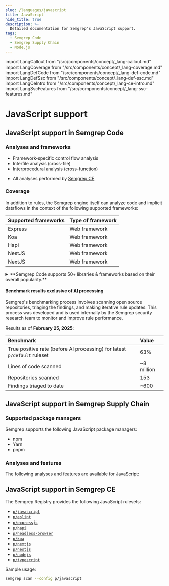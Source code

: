```yaml
---
slug: /languages/javascript
title: JavaScript
hide_title: true
description: >-
  Detailed documentation for Semgrep's JavaScript support. 
tags:
  - Semgrep Code
  - Semgrep Supply Chain
  - Node.js
---
```


import LangCallout from "/src/components/concept/_lang-callout.md"
import LangCoverage from "/src/components/concept/_lang-coverage.md"
import LangDefCode from "/src/components/concept/_lang-def-code.md"
import LangDefSsc from "/src/components/concept/_lang-def-ssc.md"
import LangCeIntro from "/src/components/concept/_lang-ce-intro.md"
import LangSscFeatures from "/src/components/concept/_lang-ssc-features.md"

# JavaScript support

<LangCallout name="JavaScript" />

## JavaScript support in Semgrep Code

<LangDefCode />

### Analyses and frameworks

- Framework-specific control flow analysis
- Interfile analysis (cross-file)
- Interprocedural analysis (cross-function)
* All analyses performed by [Semgrep CE](#javascript-support-in-semgrep-ce)

### Coverage

<LangCoverage />

In addition to rules, the Semgrep engine itself can analyze code and implicit dataflows in the context of the following supported frameworks:

| Supported frameworks | Type of framework |
| -------              | ------            |
| Express              | Web framework     |
| Koa                  | Web framework     |
| Hapi                 | Web framework     |
| NestJS               | Web framework     |
| NextJS               | Web framework     |

<details>
<summary>**Semgrep Code supports 50+ libraries & frameworks based on their overall popularity.**</summary>

| Supported libraries             | Type of library                          |
| -------                         | ------                                   |
| `axios`                         | Network library           |
| `nodemail`                      | Network library           |
| `node-fetch`                    | Network library           |
| `needle`                        | Network library           |
| `http`                          | Network library           |
| `https`                         | Network library           |
| `net`                           | Network library           |
| `http2`                         | Network library           |
| `got`                           | Network library           |
| `request`                       | Network library           |
| `marked`                        | Markdown library          |
| `dot`                           | Template engine           |
| `child-process`                 | OS interaction library    |
| `nestjs`                        | Web framework             |
| `express`                       | Web framework             |
| `koa`                           | Web framework             |
| `hapi`                          | Web framework             |
| `sqlite`                        | Database library          |
| `sqlite3`                       | Database library          |
| `typeorm`                       | Database library          |
| `mongoose`                      | Database library          |
| `mongodb`                       | Database library          |
| `knex`                          | Database library          |
| `mikro-orm`                     | Database library          |
| `@mikro-orm/core`               | Database library          |
| `@mikro-orm/better-sqlite`      | Database library          |
| `@mikro-orm/entity-generator`   | Database library          |
| `@mikro-orm/knex`               | Database library          |
| `@mikro-orm/libsql`             | Database library          |
| `@mikro-orm/mariadb`            | Database library          |
| `@mikro-orm/migrations-mongodb` | Database library          |
| `@mikro-orm/migrations`         | Database library          |
| `@mikro-orm/mongodb`            | Database library          |
| `@mikro-orm/mssql`              | Database library          |
| `@mikro-orm/mysql`              | Database library          |
| `@mikro-orm/postgresql`         | Database library          |
| `@mikro-orm/reflection`         | Database library          |
| `@mikro-orm/seeder`             | Database library          |
| `@mikro-orm/sqlite`             | Database library          |
| `pg`                            | Database library          |
| `pg-native`                     | Database library          |
| `pg-pool`                       | Database library          |
| `mysql`                         | Database library          |
| `mysql2`                        | Database library          |
| `sequelize`                     | Database library          |
| `libxml`                        | XML parsing library       |
| `xpath`                         | XML parsing library       |
| `puppeteer`                     | Library with code execution capabilities |
| `vm2`                           | Library with code execution capabilities | 
| `vm`                            | Library with code execution capabilities |
| `rimraf`                        | File System Library       |
| `papaparse`                     | File system library       |
| `fs-extra`                      | File system library       |
| `fs`                            | File system library       |
| `sharp`                         | File system library       |
| `path`                          | File system library       |
| `webcrypto`                     | Cryptographic library     |
| `crypto`                        | Cryptographic library     |
| `http-body`                     | Express middleware        |
| `cors`                          | Express middleware        |
| `express-session`               | Express middleware        |
| `helmet`                        | Express middleware        |
| `@koa/cors`                     | Koa middleware            |
| `lodash`                        | Utility library           |
| `validator`                     | String validation library    |
| `escape-string-regexp`          | String sanitization library  |
| `date-fns`                      | Date manipulation library    |
| `moment`                        | Date manipulation library    |
| `luxon`                         | Date manipulation library    |
| `dayjsfns`                      | Date manipulation library    |
| `mongo-sanitize`                | String sanitization library  |
| `express-mongo-sanitize`        | String sanitization library  |

</details>

#### Benchmark results exclusive of [AI](/semgrep-assistant/overview) processing

Semgrep's benchmarking process involves scanning open source repositories, triaging the findings, and making iterative rule updates. This process was developed and is used internally by the Semgrep security research team to monitor and improve rule performance.

Results as of **February 25, 2025**:

| Benchmark | Value |
| :---- | :---- |
| True positive rate (before AI processing) for latest `p/default` ruleset | 63% |
| Lines of code scanned | ~8 million |
| Repositories scanned | 153 |
| Findings triaged to date | ~600 |

## JavaScript support in Semgrep Supply Chain

<LangDefSsc />

### Supported package managers

Semgrep supports the following JavaScript package managers:

- npm
- Yarn
- pnpm

### Analyses and features

The following analyses and features are available for JavaScript:

<LangSscFeatures />

## JavaScript support in Semgrep CE

<LangCeIntro />
<!-- use a component here -->

The Semgrep Registry provides the following JavaScript rulesets:

- [<i class="fas fa-external-link fa-xs"></i> `p/javascript`](https://semgrep.dev/p/javascript)
- [<i class="fas fa-external-link fa-xs"></i> `p/eslint`](https://semgrep.dev/p/eslint)
- [<i class="fas fa-external-link fa-xs"></i> `p/expressjs`](https://semgrep.dev/p/expressjs)
- [<i class="fas fa-external-link fa-xs"></i> `p/hapi`](https://semgrep.dev/p/hapi)
- [<i class="fas fa-external-link fa-xs"></i> `p/headless-browser`](https://semgrep.dev/p/headless-browser)
- [<i class="fas fa-external-link fa-xs"></i> `p/koa`](https://semgrep.dev/p/koa)
- [<i class="fas fa-external-link fa-xs"></i> `p/nextjs`](https://semgrep.dev/p/nextjs)
- [<i class="fas fa-external-link fa-xs"></i> `p/nestjs`](https://semgrep.dev/p/nestjs)
- [<i class="fas fa-external-link fa-xs"></i> `p/nodejs`](https://semgrep.dev/p/nodejs)
- [<i class="fas fa-external-link fa-xs"></i> `p/typescript`](https://semgrep.dev/p/typescript)

Sample usage:

```bash
semgrep scan --config p/javascript
```
